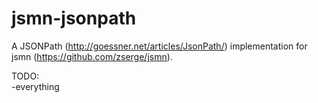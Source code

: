 # jsmn-jsonpath
A JSONPath (http://goessner.net/articles/JsonPath/) implementation for jsmn (https://github.com/zserge/jsmn).  
  
TODO:  
-everything
